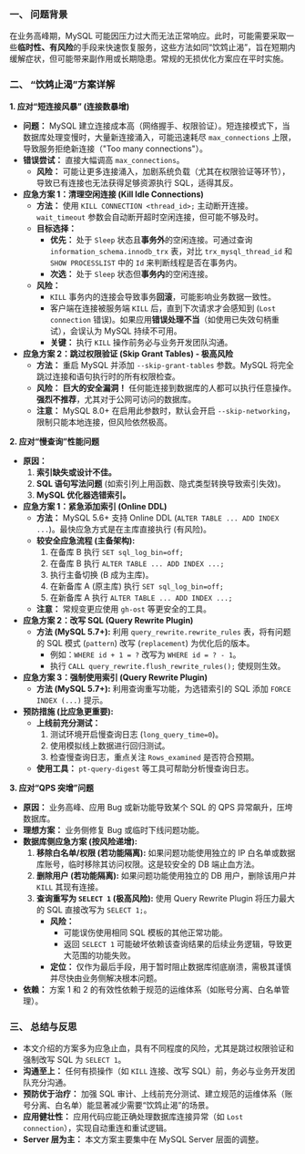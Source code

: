 
### 一、 问题背景

在业务高峰期，MySQL 可能因压力过大而无法正常响应。此时，可能需要采取一些**临时性、有风险**的手段来快速恢复服务，这些方法如同“饮鸩止渴”，旨在短期内缓解症状，但可能带来副作用或长期隐患。常规的无损优化方案应在平时实施。

### 二、 “饮鸩止渴”方案详解

**1. 应对“短连接风暴” (连接数暴增)**

*   **问题：** MySQL 建立连接成本高（网络握手、权限验证）。短连接模式下，当数据库处理变慢时，大量新连接涌入，可能迅速耗尽 `max_connections` 上限，导致服务拒绝新连接（"Too many connections"）。
*   **错误尝试：** 直接大幅调高 `max_connections`。
    *   **风险：** 可能让更多连接涌入，加剧系统负载（尤其在权限验证等环节），导致已有连接也无法获得足够资源执行 SQL，适得其反。
*   **应急方案 1：清理空闲连接 (Kill Idle Connections)**
    *   **方法：** 使用 `KILL CONNECTION <thread_id>;` 主动断开连接。`wait_timeout` 参数会自动断开超时空闲连接，但可能不够及时。
    *   **目标选择：**
        *   **优先：** 处于 `Sleep` 状态且**事务外**的空闲连接。可通过查询 `information_schema.innodb_trx` 表，对比 `trx_mysql_thread_id` 和 `SHOW PROCESSLIST` 中的 `Id` 来判断线程是否在事务内。
        *   **次选：** 处于 `Sleep` 状态但**事务内**的空闲连接。
    *   **风险：**
        *   `KILL` 事务内的连接会导致事务**回滚**，可能影响业务数据一致性。
        *   客户端在连接被服务端 `KILL` 后，直到下次请求才会感知到 (`Lost connection` 错误)。如果应用**错误处理不当**（如使用已失效句柄重试），会误认为 MySQL 持续不可用。
        *   **关键：** 执行 `KILL` 操作前务必与业务开发团队沟通。
*   **应急方案 2：跳过权限验证 (Skip Grant Tables) - 极高风险**
    *   **方法：** 重启 MySQL 并添加 `--skip-grant-tables` 参数。MySQL 将完全跳过连接和语句执行时的所有权限检查。
    *   **风险：** **巨大的安全漏洞！** 任何能连接到数据库的人都可以执行任意操作。**强烈不推荐**，尤其对于公网可访问的数据库。
    *   **注意：** MySQL 8.0+ 在启用此参数时，默认会开启 `--skip-networking`，限制只能本地连接，但风险依然极高。

**2. 应对“慢查询”性能问题**

*   **原因：**
    1.  **索引缺失或设计不佳。**
    2.  **SQL 语句写法问题** (如索引列上用函数、隐式类型转换导致索引失效)。
    3.  **MySQL 优化器选错索引。**
*   **应急方案 1：紧急添加索引 (Online DDL)**
    *   **方法：** MySQL 5.6+ 支持 Online DDL (`ALTER TABLE ... ADD INDEX ...`)。最快应急方式是在主库直接执行 (有风险)。
    *   **较安全应急流程 (主备架构):**
        1.  在备库 B 执行 `SET sql_log_bin=off;`
        2.  在备库 B 执行 `ALTER TABLE ... ADD INDEX ...;`
        3.  执行主备切换 (B 成为主库)。
        4.  在新备库 A (原主库) 执行 `SET sql_log_bin=off;`
        5.  在新备库 A 执行 `ALTER TABLE ... ADD INDEX ...;`
    *   **注意：** 常规变更应使用 `gh-ost` 等更安全的工具。
*   **应急方案 2：改写 SQL (Query Rewrite Plugin)**
    *   **方法 (MySQL 5.7+):** 利用 `query_rewrite.rewrite_rules` 表，将有问题的 SQL 模式 (`pattern`) 改写 (`replacement`) 为优化后的版本。
        *   例如：`WHERE id + 1 = ?` 改写为 `WHERE id = ? - 1`。
        *   执行 `CALL query_rewrite.flush_rewrite_rules();` 使规则生效。
*   **应急方案 3：强制使用索引 (Query Rewrite Plugin)**
    *   **方法 (MySQL 5.7+):** 利用查询重写功能，为选错索引的 SQL 添加 `FORCE INDEX (...)` 提示。
*   **预防措施 (比应急更重要):**
    *   **上线前充分测试：**
        1.  测试环境开启慢查询日志 (`long_query_time=0`)。
        2.  使用模拟线上数据进行回归测试。
        3.  检查慢查询日志，重点关注 `Rows_examined` 是否符合预期。
    *   **使用工具：** `pt-query-digest` 等工具可帮助分析慢查询日志。

**3. 应对“QPS 突增”问题**

*   **原因：** 业务高峰、应用 Bug 或新功能导致某个 SQL 的 QPS 异常飙升，压垮数据库。
*   **理想方案：** 业务侧修复 Bug 或临时下线问题功能。
*   **数据库侧应急方案 (按风险递增):**
    1.  **移除白名单/权限 (若功能隔离):** 如果问题功能使用独立的 IP 白名单或数据库账号，临时移除其访问权限。这是较安全的 DB 端止血方法。
    2.  **删除用户 (若功能隔离):** 如果问题功能使用独立的 DB 用户，删除该用户并 `KILL` 其现有连接。
    3.  **查询重写为 `SELECT 1` (极高风险):** 使用 Query Rewrite Plugin 将压力最大的 SQL 直接改写为 `SELECT 1;`。
        *   **风险：**
            *   可能误伤使用相同 SQL 模板的其他正常功能。
            *   返回 `SELECT 1` 可能破坏依赖该查询结果的后续业务逻辑，导致更大范围的功能失败。
        *   **定位：** 仅作为最后手段，用于暂时阻止数据库彻底崩溃，需极其谨慎并尽快由业务侧解决根本问题。
*   **依赖：** 方案 1 和 2 的有效性依赖于规范的运维体系（如账号分离、白名单管理）。

### 三、 总结与反思

*   本文介绍的方案多为应急止血，具有不同程度的风险，尤其是跳过权限验证和强制改写 SQL 为 `SELECT 1`。
*   **沟通至上：** 任何有损操作（如 `KILL` 连接、改写 SQL）前，务必与业务开发团队充分沟通。
*   **预防优于治疗：** 加强 SQL 审计、上线前充分测试、建立规范的运维体系（账号分离、白名单）能显著减少需要“饮鸩止渴”的场景。
*   **应用健壮性：** 应用代码应能正确处理数据库连接异常（如 `Lost connection`），实现自动重连和重试逻辑。
*   **Server 层为主：** 本文方案主要集中在 MySQL Server 层面的调整。

